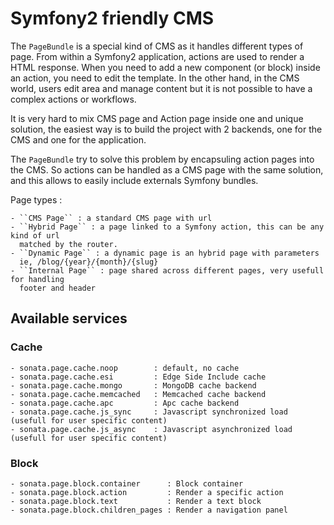 # Symfony2 friendly CMS

The ``PageBundle`` is a special kind of CMS as it handles different types of page.
From within a Symfony2 application, actions are used to render a HTML response. When
you need to add a new component (or block) inside an action, you need to edit the
template. In the other hand, in the CMS world, users edit area and manage
content but it is not possible to have a complex actions or workflows.

It is very hard to mix CMS page and Action page inside one and unique solution, the
easiest way is to build the project with 2 backends, one for the CMS and one for
the application.

The ``PageBundle`` try to solve this problem by encapsuling action pages into the CMS.
So actions can be handled as a CMS page with the same solution, and this allows
to easily include externals Symfony bundles.

Page types :

    - ``CMS Page`` : a standard CMS page with url
    - ``Hybrid Page`` : a page linked to a Symfony action, this can be any kind of url
      matched by the router.
    - ``Dynamic Page`` : a dynamic page is an hybrid page with parameters
      ie, /blog/{year}/{month}/{slug}
    - ``Internal Page`` : page shared across different pages, very usefull for handling
      footer and header


## Available services

### Cache

    - sonata.page.cache.noop        : default, no cache
    - sonata.page.cache.esi         : Edge Side Include cache
    - sonata.page.cache.mongo       : MongoDB cache backend
    - sonata.page.cache.memcached   : Memcached cache backend
    - sonata.page.cache.apc         : Apc cache backend
    - sonata.page.cache.js_sync     : Javascript synchronized load (usefull for user specific content)
    - sonata.page.cache.js_async    : Javascript asynchronized load (usefull for user specific content)

### Block

    - sonata.page.block.container      : Block container
    - sonata.page.block.action         : Render a specific action
    - sonata.page.block.text           : Render a text block
    - sonata.page.block.children_pages : Render a navigation panel
